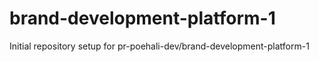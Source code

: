 # brand-development-platform-1

Initial repository setup for pr-poehali-dev/brand-development-platform-1